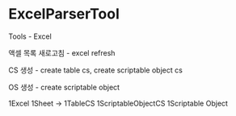 ﻿# ExcelParserTool

Tools - Excel

액셀 목록 새로고침 - excel refresh

CS 생성 - create table cs, create scriptable object cs

OS 생성 - create scriptable object


1Excel 1Sheet -> 1TableCS 1ScriptableObjectCS 1Scriptable Object
